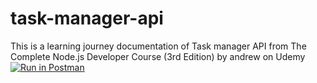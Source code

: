 # task-manager-api
This is a learning journey documentation of Task manager API from The Complete Node.js Developer Course (3rd Edition) by andrew on Udemy
[![Run in Postman](https://run.pstmn.io/button.svg)](https://app.getpostman.com/run-collection/4df29684a20ffcd849db?action=collection%2Fimport#?env%5BTask%20Manager%20API%20(prod)%5D=W3sia2V5IjoidXJsIiwidmFsdWUiOiIiLCJlbmFibGVkIjp0cnVlLCJzZXNzaW9uVmFsdWUiOiJodHRwczovL3NodXJyaWNhbmV4LXRhc2stbWFuYWdlci5oZXJva3VhcHAuY29tIiwic2Vzc2lvbkluZGV4IjowfSx7ImtleSI6ImF1dGhUb2tlbiIsInZhbHVlIjoiIiwiZW5hYmxlZCI6dHJ1ZSwic2Vzc2lvblZhbHVlIjoiZXlKaGJHY2lPaUpJVXpJMU5pSXNJblI1Y0NJNklrcFhWQ0o5LmV5SmZhV1FpT2lJMk1XTXdOVEUxTlRnNFltWXhNekF3TVRabU1XSXdOMllpTENKcFlYUWlPakUyTmpFd01USTJOeko5LlB3MGExbDVrLWtCekpjS1lCVzBJVEhMc0tLcXlQR20uLi4iLCJzZXNzaW9uSW5kZXgiOjF9XQ==)
